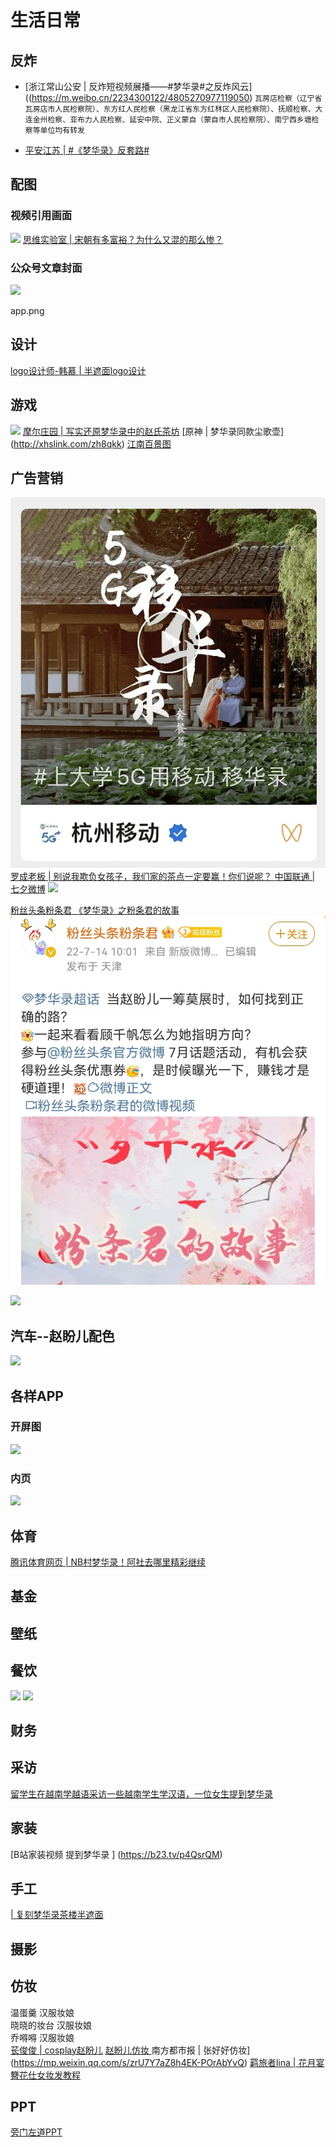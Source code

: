 # 生活日常

## 反炸

* [浙江常山公安 | 反炸短视频展播——#梦华录#之反炸风云]((https://m.weibo.cn/2234300122/4805270977119050) `瓦房店检察（辽宁省瓦房店市人民检察院）、东方红人民检察（黑龙江省东方红林区人民检察院）、抚顺检察、大连金州检察、亚布力人民检察、延安中院、正义蒙自（蒙自市人民检察院）、南宁西乡塘检察等单位均有转发`
  
* [平安江苏 | #《梦华录》反套路#](https://weibo.com/1935167034/LBY4qC7xT)
  

## 配图

### 视频引用画面
![](/image/discuss/other/siwei.png)
[思维实验室 |  宋朝有多富裕？为什么又混的那么惨？](https://www.bilibili.com/video/BV1kt4y1J7LH/)	

### 公众号文章封面

![](/image/discuss/other/peitu.png)

app.png

## 设计
[logo设计师-韩慕 | 半遮面logo设计](http://xhslink.com/UNxeCi)

## 游戏
![](/image/discuss/other/youxi.png)
[摩尔庄园 | 写实还原梦华录中的赵氏茶坊](http://xhslink.com/ftFRhk)
[原神 | 梦华录同款尘歌壶] (http://xhslink.com/zh8qkk)
[江南百景图]()

## 广告营销
![](/image/discuss/other/hangzhouyidong.png)
[罗成老板 | 别说我欺负女孩子，我们家的茶点一定要赢！你们说呢？ ](https://video.weibo.com/show?fid=1034:4784588577505384)
[中国联通 | 七夕微博](https://m.weibo.cn/2002148123/4798687404360990)
![](/image/discuss/other/liantong.jpg)

[粉丝头条粉条君 《梦华录》之粉条君的故事](https://m.weibo.cn/7404187888/4791072192466254)
![](/image/discuss/other/fentiao.jpg)

![](/image/discuss/other/zhibo.png)

## 汽车--赵盼儿配色
![](/image/discuss/other/qiche.png)

## 各样APP

### 开屏图
![](/image/discuss/other/kaiping.png)

### 内页
![](/image/discuss/other/app.png)

## 体育
[腾讯体育网页 | NB村梦华录！阿社去哪里精彩继续](https://new.qq.com/rain/a/20220706V0AJVH00)

## 基金

## 壁纸

## 餐饮
![](/image/discuss/other/canyin.png)
![](/image/discuss/other/yinpin.png)



## 财务

## 采访
[留学生在越南学越语采访一些越南学生学汉语，一位女生提到梦华录](https://m.weibo.cn/status/4791143873122171)
## 家装

[B站家装视频 提到梦华录	] (https://b23.tv/p4QsrQM)
## 手工
[ | 复刻梦华录茶楼半遮面](https://b23.tv/ECIFPIN)
## 摄影

## 仿妆
温蛋羹	汉服妆娘	
晓晓的妆台	汉服妆娘	
乔嘚嘚	汉服妆娘	
[苌俊俊 | cosplay赵盼儿](https://v.douyin.com/YtLBuy4)
[赵盼儿仿妆	](https://v.douyin.com/YpQ2ET7)
南方都市报 | 张好好仿妆](https://mp.weixin.qq.com/s/zrU7Y7aZ8h4EK-POrAbYvQ)
[羁旅者lina | 花月宴簪花仕女妆发教程](https://m.weibo.cn/status/4817694514484658?sourceType=weixin&from=10C9595060&wm=9006_2001&featurecode=newtitle)
## PPT

[旁门左道PPT](https://v.douyin.com/Yxxg2Rr)
